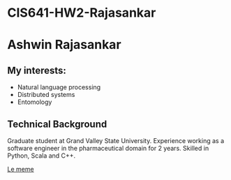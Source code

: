
# CIS641-HW2-Rajasankar
# Ashwin Rajasankar
## My interests:
* Natural language processing
* Distributed systems
* Entomology

## Technical Background
Graduate student at Grand Valley State University. Experience working as a software engineer in the pharmaceutical domain for 2 years. Skilled in Python, Scala and C++.

[Le meme](https://i.kym-cdn.com/photos/images/original/000/096/044/trollface.jpg)
